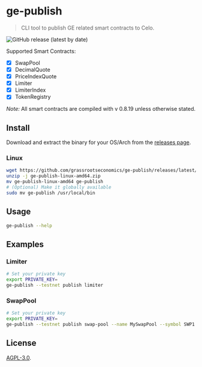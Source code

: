 # ge-publish

> CLI tool to publish GE related smart contracts to Celo.

![GitHub release (latest by date)](https://img.shields.io/github/v/release/grassrootseconomics/ge-publish)

Supported Smart Contracts:

- [x] SwapPool
- [x] DecimalQuote
- [x] PriceIndexQuote
- [x] Limiter
- [x] LimiterIndex
- [x] TokenRegistry

_Note:_ All smart contracts are compiled with v 0.8.19 unless otherwise stated.

## Install

Download and extract the binary for your OS/Arch from the [releases page](https://github.com/grassrootseconomics/ge-publish/releases).

### Linux

```bash
wget https://github.com/grassrootseconomics/ge-publish/releases/latest/download/ge-publish-linux-amd64.zip
unzip -j ge-publish-linux-amd64.zip
mv ge-publish-linux-amd64 ge-publish
# (Optional) Make it globally available
sudo mv ge-publish /usr/local/bin
```

## Usage

```bash
ge-publish --help
```

## Examples

### Limiter

```bash
# Set your private key
export PRIVATE_KEY=
ge-publish --testnet publish limiter
```

### SwapPool

```bash
# Set your private key
export PRIVATE_KEY=
ge-publish --testnet publish swap-pool --name MySwapPool --symbol SWP1 --decimals 6 --token-registry 0x000000000000000000000000000000000000dEaD --token-limiter 0x000000000000000000000000000000000000dEaD
```

## License

[AGPL-3.0](LICENSE).